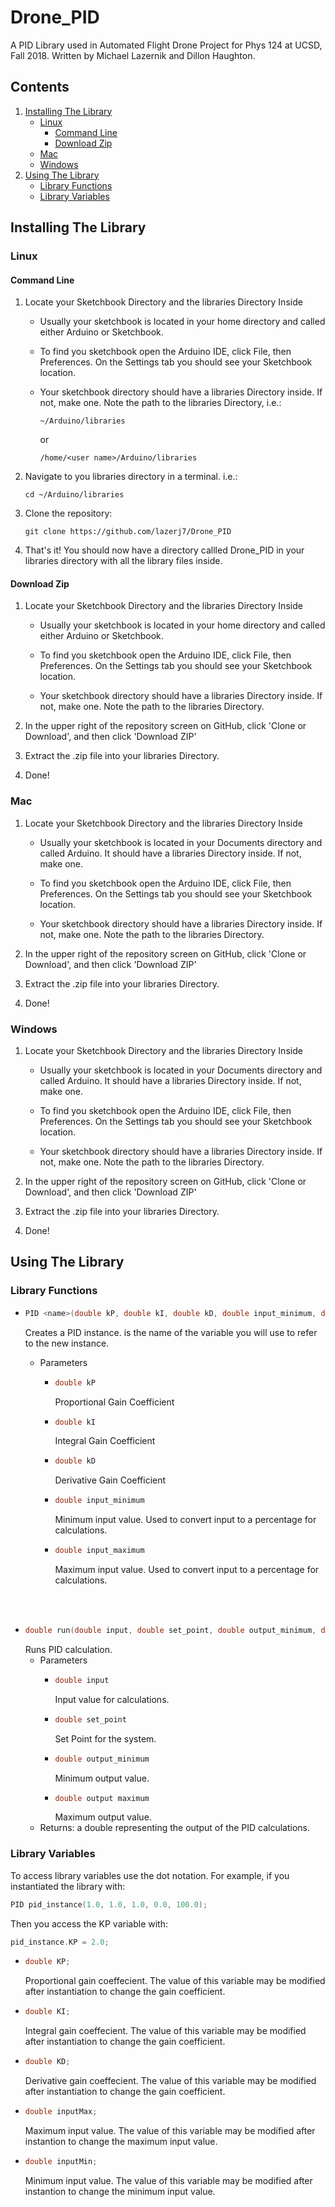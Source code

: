 # Drone_PID

A PID Library used in Automated Flight Drone Project for Phys 124 at UCSD, Fall 2018.
Written by Michael Lazernik and Dillon Haughton.

## Contents

1. [Installing The Library](#installing-the-library)
   * [Linux](#linux)
     * [Command Line](#command-line)
     * [Download Zip](#download-zip)
   * [Mac](#mac)
   * [Windows](#windows)
1. [Using The Library](#using-the-library)
   * [Library Functions](#library-functions)
   * [Library Variables](#library-variables)

## Installing The Library

### Linux

#### Command Line

1. Locate your Sketchbook Directory and the libraries Directory Inside
   * Usually your sketchbook is located in your home directory and called either Arduino or Sketchbook.
  
   * To find you sketchbook open the Arduino IDE, click File, then Preferences. On the Settings tab you should see your Sketchbook location.
  
   * Your sketchbook directory should have a libraries Directory inside. If not, make one. Note the path to the libraries Directory, i.e.:
     ```
     ~/Arduino/libraries
     ```
     or
     ```
     /home/<user name>/Arduino/libraries
     ```
  
1. Navigate to you libraries directory in a terminal. i.e.:

   ```
   cd ~/Arduino/libraries
   ```

1. Clone the repository:

   ```
   git clone https://github.com/lazerj7/Drone_PID
   ```

1. That's it! You should now have a directory callled Drone_PID in your libraries directory with all the library files inside.

#### Download Zip

1. Locate your Sketchbook Directory and the libraries Directory Inside
   * Usually your sketchbook is located in your home directory and called either Arduino or Sketchbook.
  
   * To find you sketchbook open the Arduino IDE, click File, then Preferences. On the Settings tab you should see your Sketchbook location.
  
   * Your sketchbook directory should have a libraries Directory inside. If not, make one. Note the path to the libraries Directory.
  
1. In the upper right of the repository screen on GitHub, click 'Clone or Download', and then click 'Download ZIP'

1. Extract the .zip file into your libraries Directory.

1. Done!

### Mac

1. Locate your Sketchbook Directory and the libraries Directory Inside

   * Usually your sketchbook is located in your Documents directory and called Arduino. It should have a libraries Directory inside. If not, make one.

   * To find you sketchbook open the Arduino IDE, click File, then Preferences. On the Settings tab you should see your Sketchbook location.
  
   * Your sketchbook directory should have a libraries Directory inside. If not, make one. Note the path to the libraries Directory.
  
1. In the upper right of the repository screen on GitHub, click 'Clone or Download', and then click 'Download ZIP'

1. Extract the .zip file into your libraries Directory.

1. Done!

### Windows

1. Locate your Sketchbook Directory and the libraries Directory Inside

   * Usually your sketchbook is located in your Documents directory and called Arduino. It should have a libraries Directory inside. If not, make one.

   * To find you sketchbook open the Arduino IDE, click File, then Preferences. On the Settings tab you should see your Sketchbook location.
  
   * Your sketchbook directory should have a libraries Directory inside. If not, make one. Note the path to the libraries Directory.
  
1. In the upper right of the repository screen on GitHub, click 'Clone or Download', and then click 'Download ZIP'

1. Extract the .zip file into your libraries Directory.

1. Done!

## Using The Library

### Library Functions

  * ```cpp
    PID <name>(double kP, double kI, double kD, double input_minimum, double input_maximum);
    ``` 
    Creates a PID instance. <name> is the name of the variable you will use to refer to the new instance.
    * Parameters
      * ```cpp
        double kP
        ```
          Proportional Gain Coefficient
      * ```cpp
        double kI
        ```
          Integral Gain Coefficient
      * ```cpp
        double kD
        ```
          Derivative Gain Coefficient
      * ```cpp
        double input_minimum
        ```
          Minimum input value. Used to convert input to a percentage for calculations.
      * ```cpp
        double input_maximum
        ```
          Maximum input value. Used to convert input to a percentage for calculations.
  <br/>
  <br/>
  
  * ```cpp
    double run(double input, double set_point, double output_minimum, double output_maximum);
    ```
    Runs PID calculation.
    * Parameters
      * ```cpp
        double input
        ```
          Input value for calculations.
      * ```cpp
        double set_point
        ```
          Set Point for the system.
      * ```cpp
        double output_minimum
        ```
          Minimum output value.
      * ```cpp
        double output maximum
        ```
          Maximum output value.
    * Returns: a double representing the output of the PID calculations.
 
### Library Variables

To access library variables use the dot notation. For example, if you instantiated the library with:
```cpp
PID pid_instance(1.0, 1.0, 1.0, 0.0, 100.0);
```
Then you access the KP variable with:
```cpp
pid_instance.KP = 2.0;
```

  * ```cpp
    double KP;
    ```
    Proportional gain coeffecient. The value of this variable may be modified after instantiation to change the gain coefficient.
  * ```cpp
    double KI;
    ```
    Integral gain coeffecient. The value of this variable may be modified after instantiation to change the gain coefficient.
  * ```cpp
    double KD;
    ```
    Derivative gain coeffecient. The value of this variable may be modified after instantiation to change the gain coefficient.
  * ```cpp
    double inputMax;
    ```
    Maximum input value. The value of this variable may be modified after instantion to change the maximum input value.
  * ```cpp
    double inputMin;
    ```
    Minimum input value. The value of this variable may be modified after instantion to change the minimum input value.
